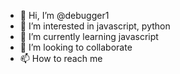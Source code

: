 - 👋 Hi, I’m @debugger1
- 👀 I’m interested in javascript, python
- 🌱 I’m currently learning javascript
- 💞️ I’m looking to collaborate 
- 📫 How to reach me 

<!---
debugger1/debugger1 is a ✨ special ✨ repository because its `README.md` (this file) appears on your GitHub profile.
You can click the Preview link to take a look at your changes.
--->
